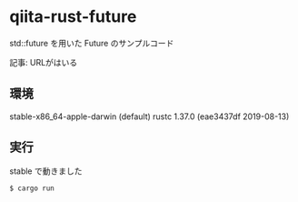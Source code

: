 # qiita-rust-future
std::future を用いた Future のサンプルコード

記事: URLがはいる

## 環境
stable-x86_64-apple-darwin (default)
rustc 1.37.0 (eae3437df 2019-08-13)

## 実行
stable で動きました

```
$ cargo run
```